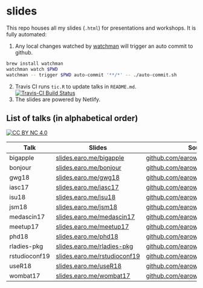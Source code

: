 # slides

This repo houses all my slides (`.html`) for presentations and workshops. It is fully automated:

1. Any local changes watched by [watchman](https://facebook.github.io/watchman/) will trigger an auto commit to github.

```sh
brew install watchman
watchman watch $PWD
watchman -- trigger $PWD auto-commit '**/*' -- ./auto-commit.sh
```

2. Travis CI runs `tic.R` to update talks in `README.md`. [![Travis-CI Build Status](https://travis-ci.org/earowang/slides.svg?branch=master)](https://travis-ci.org/earowang/slides)
3. The slides are powered by Netlify.

## List of talks (in alphabetical order)

[![CC BY NC 4.0](https://img.shields.io/badge/License-CC%20BY%20NC%204.0-green.svg)](https://creativecommons.org/licenses/by-nc/4.0/)

| Talk        | Slides      | Source |
| ----------- | ----------- | ------ |
| bigapple | [slides.earo.me/bigapple](https://slides.earo.me/bigapple) | [github.com/earowang/bigapple](https://github.com/earowang/bigapple)
| bonjour | [slides.earo.me/bonjour](https://slides.earo.me/bonjour) | [github.com/earowang/bonjour](https://github.com/earowang/bonjour)
| gwg18 | [slides.earo.me/gwg18](https://slides.earo.me/gwg18) | [github.com/earowang/gwg18](https://github.com/earowang/gwg18)
| iasc17 | [slides.earo.me/iasc17](https://slides.earo.me/iasc17) | [github.com/earowang/iasc17](https://github.com/earowang/iasc17)
| isu18 | [slides.earo.me/isu18](https://slides.earo.me/isu18) | [github.com/earowang/isu18](https://github.com/earowang/isu18)
| jsm18 | [slides.earo.me/jsm18](https://slides.earo.me/jsm18) | [github.com/earowang/jsm18](https://github.com/earowang/jsm18)
| medascin17 | [slides.earo.me/medascin17](https://slides.earo.me/medascin17) | [github.com/earowang/medascin17](https://github.com/earowang/medascin17)
| meetup17 | [slides.earo.me/meetup17](https://slides.earo.me/meetup17) | [github.com/earowang/meetup17](https://github.com/earowang/meetup17)
| phd18 | [slides.earo.me/phd18](https://slides.earo.me/phd18) | [github.com/earowang/phd18](https://github.com/earowang/phd18)
| rladies-pkg | [slides.earo.me/rladies-pkg](https://slides.earo.me/rladies-pkg) | [github.com/earowang/rladies-pkg](https://github.com/earowang/rladies-pkg)
| rstudioconf19 | [slides.earo.me/rstudioconf19](https://slides.earo.me/rstudioconf19) | [github.com/earowang/rstudioconf19](https://github.com/earowang/rstudioconf19)
| useR18 | [slides.earo.me/useR18](https://slides.earo.me/useR18) | [github.com/earowang/useR18](https://github.com/earowang/useR18)
| wombat17 | [slides.earo.me/wombat17](https://slides.earo.me/wombat17) | [github.com/earowang/wombat17](https://github.com/earowang/wombat17)

